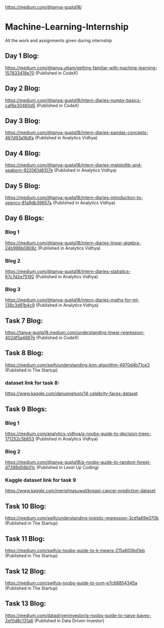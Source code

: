 https://medium.com/@tanya-gupta18/
# Machine-Learning-Internship
All the work and assignments given during internship
## Day 1 Blog: 
https://medium.com/@tanya.uttam/getting-familiar-with-machine-learning-157833418e70  (Published in CodeX)
## Day 2 Blog:
https://medium.com/@tanya-gupta18/intern-diaries-numpy-basics-caf6e30460d5  (Published in CodeX)
## Day 3 Blog: 
https://medium.com/@tanya-gupta18/intern-diaries-pandas-concepts-467d93a16dfa (Published in Analytics Vidhya)
## Day 4 Blog: 
https://medium.com/@tanya-gupta18/intern-diaries-matplotlib-and-seaborn-922061d8107e (Published in Analytics Vidhya)
## Day 5 Blog: 
https://medium.com/@tanya-gupta18/intern-diaries-introduction-to-opencv-81a9db39657a (Published in Analytics Vidhya)
## Day 6 Blogs:
### Blog 1
https://medium.com/@tanya-gupta18/intern-diaries-linear-algebra-24b996b0806c  (Published in Analytics Vidhya)
### Blog 2
https://medium.com/@tanya-gupta18/intern-diaries-statistics-67c7d2e75192 (Published in Analytics Vidhya)
### Blog 3
https://medium.com/@tanya-gupta18/intern-diaries-maths-for-ml-138c3d81b4c9 (Published in Analytics Vidhya)
## Task 7 Blog:
https://tanya-gupta18.medium.com/understanding-linear-regression-402df5a4667e (Published in CodeX)
## Task 8 Blog:
https://medium.com/swlh/understanding-knn-algorithm-4970d4b71ce3 (Published in The Startup)
### dataset link for task 8:
https://www.kaggle.com/danupnelson/14-celebrity-faces-dataset
## Task 9 Blogs:
### Blog 1
https://medium.com/analytics-vidhya/a-noobs-guide-to-decision-trees-171252c5b653 (Published in Analytics Vidhya)
### Blog 2
https://medium.com/@tanya-gupta18/a-noobs-guide-to-random-forest-d7398d56b01c (Published in Level Up Coding)
### Kaggle dataset link for task 9
https://www.kaggle.com/merishnasuwal/breast-cancer-prediction-dataset

## Task 10 Blog:
https://medium.com/swlh/understanding-logistic-regression-3cd1a69e070b (Published in The Startup)
## Task 11 Blog:
https://medium.com/swlh/a-noobs-guide-to-k-means-215a600bd1eb (Published in The Startup)
## Task 12 Blog:
https://medium.com/swlh/a-noobs-guide-to-svm-e7c68854345a (Published in The Startup)
## Task 13 Blog:
https://medium.com/datadriveninvestor/a-noobs-guide-to-naive-bayes-2ef0d8c131a6 (Published in Data Driven Investor)

